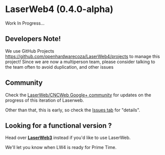 # LaserWeb4 (0.4.0-alpha)
Work In Progress...

## Developers Note!
We use GitHub Projects https://github.com/openhardwarecoza/LaserWeb4/projects to manage this project!  Since we are now a multiperson team, please consider talking to the team often to avoid duplication, and other issues

## Community
Check the [LaserWeb/CNCWeb Google+ community](https://plus.google.com/u/0/communities/115879488566665599508) for updates on the progress of this iteration of Laserweb.

Other than that, this is early, so check the [Issues tab](https://github.com/openhardwarecoza/LaserWeb4/issues) for "details".

## Looking for a functional version ?
Head over **[LaserWeb3](https://github.com/openhardwarecoza/LaserWeb3/)** instead if you'd like to use LaserWeb.

We'll let you know when LW4 is ready for Prime Time.
